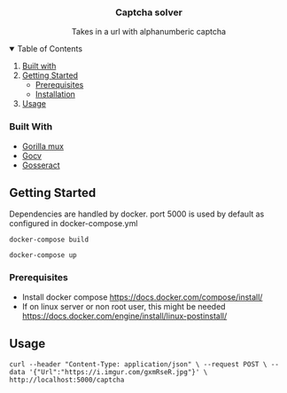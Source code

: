 <!-- PROJECT SHIELDS -->
<!--
*** I'm using markdown "reference style" links for readability.
*** Reference links are enclosed in brackets [ ] instead of parentheses ( ).
*** See the bottom of this document for the declaration of the reference variables
*** for contributors-url, forks-url, etc. This is an optional, concise syntax you may use.
*** https://www.markdownguide.org/basic-syntax/#reference-style-links
-->
  <h3 align="center">Captcha solver</h3>

  <p align="center">
     Takes in a url with alphanumberic captcha  
  </p>
</p>
<!-- TABLE OF CONTENTS -->
<details open="open">
  <summary>Table of Contents</summary>
  <ol>
    <li>
      <a href="#built-with">Built with</a>
    </li>
    <li>
      <a href="#getting-started">Getting Started</a>
      <ul>
        <li><a href="#prerequisites">Prerequisites</a></li>
        <li><a href="#installation">Installation</a></li>
      </ul>
    </li>
    <li><a href="#usage">Usage</a></li>

  </ol>
</details>



### Built With

* [Gorilla mux](https://github.com/gorilla/mux)
* [Gocv](https://github.com/hybridgroup/gocv)
* [Gosseract](https://github.com/otiai10/gosseract)



<!-- GETTING STARTED -->
## Getting Started

Dependencies are handled by docker. port 5000 is used by default as configured in docker-compose.yml

`docker-compose build` 

`docker-compose up`

### Prerequisites

* Install docker compose
https://docs.docker.com/compose/install/
* If on linux server or non root user, this might be needed 
https://docs.docker.com/engine/install/linux-postinstall/

<!-- USAGE EXAMPLES -->
## Usage

`curl --header "Content-Type: application/json" \
   --request POST \
   --data '{"Url":"https://i.imgur.com/gxmRseR.jpg"}' \
   http://localhost:5000/captcha`
